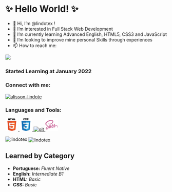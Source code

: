 <h1><strong> ✨ Hello World! ✨ </strong></h1>

- 👋 Hi, I’m @lindotex !
- 👀 I’m interested in Full Stack Web Development
- 🌱 I’m currently learning Advanced English, HTML5, CSS3 and JavaScript
- 💞️ I’m looking to improve mine personal Skills through experiences
- 📫 How to reach me:

<div>
  <a href=mailto:lindoten@gmail.com><img src="https://img.shields.io/badge/Gmail-D14836?style=for-the-badge&logo=gmail&logoColor=white"></a>
<p></p>

<h3><strong> Started Learning at January 2022 </strong></h3>
<p></p>
<h3 align="left">Connect with me:</h3>
<p align="left">
<a href="https://www.linkedin.com/in/alissonlindote/" target="blank"><img align="center" src="https://raw.githubusercontent.com/rahuldkjain/github-profile-readme-generator/master/src/images/icons/Social/linked-in-alt.svg" alt="alisson-lindote" height="30" width="40" /></a>
</p>

<h3 align="left">Languages and Tools:</h3>
<p align="left"> <a href="https://www.w3.org/html/" target="_blank"> <img src="https://raw.githubusercontent.com/devicons/devicon/master/icons/html5/html5-original-wordmark.svg" alt="html5" width="40" height="40"/> </a> <a href="https://www.w3schools.com/css/" target="_blank"> <img src="https://raw.githubusercontent.com/devicons/devicon/master/icons/css3/css3-original-wordmark.svg" alt="css3" width="40" height="40"/> </a><a href="https://git-scm.com/" target="_blank"> <img src="https://www.vectorlogo.zone/logos/git-scm/git-scm-icon.svg" alt="git" width="40" height="40"/> </a>  <a href="https://sass-lang.com" target="_blank"> <img src="https://raw.githubusercontent.com/devicons/devicon/master/icons/sass/sass-original.svg" alt="sass" width="40" height="40"/> </a> </p>

<p><img align="left" src="https://github-readme-stats.vercel.app/api/top-langs?username=lindotex&show_icons=true&theme=tokyonight&locale=en&layout=compact" alt="lindotex" /></p>

<p>&nbsp;<img align="center" src="https://github-readme-stats.vercel.app/api?username=lindotex&show_icons=true&theme=tokyonight&locale=en" alt="lindotex" /></p>

<h2><strong>Learned by Category</strong></h2>
<p></p>
<ul>
<li><strong>Portuguese:</strong><em> Fluent Native</em></li>
<li><strong>English:</strong><em> Internediate B1</em></li>
<li><strong>HTML:</strong><em> Basic</em></li>
<li><strong>CSS:</strong><em> Basic</em></li>
</ul>

<!---
lindotex/lindotex is a ✨ special ✨ repository because its `README.md` (this file) appears on your GitHub profile.
You can click the Preview link to take a look at your changes.
--->
